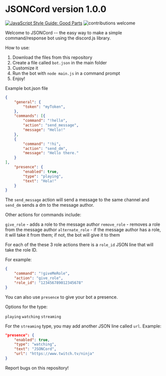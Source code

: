 # JSONCord version 1.0.0

[![JavaScript Style Guide: Good Parts](https://img.shields.io/badge/code%20style-goodparts-brightgreen.svg?style=flat)](https://github.com/dwyl/goodparts "JavaScript The Good Parts")     <img src="https://camo.githubusercontent.com/926d8ca67df15de5bd1abac234c0603d94f66c00/68747470733a2f2f696d672e736869656c64732e696f2f62616467652f636f6e747269627574696f6e732d77656c636f6d652d627269676874677265656e2e7376673f7374796c653d666c6174" alt="contributions welcome" data-canonical-src="https://img.shields.io/badge/contributions-welcome-brightgreen.svg?style=flat" style="max-width:100%;">


Welcome to JSONCord -- the easy way to make a simple command/response bot using the discord.js library.

How to use:

1. Download the files from this repository
2. Create a file called `bot.json` in the main folder
3. Customize it
4. Run the bot with `node main.js` in a command prompt
5. Enjoy!

Example bot.json file

```json
{
    "general": {
        "token": "myToken",
    },
    "commands": [{
        "command": "!hello",
        "action": "send_message",
        "message": "Hello!"
    },
    {
        "command": "!hi",
        "action": "send_dm",
        "message": "Hello there."
    }   
],
    "presence": {
        "enabled": true,
        "type": "playing",
        "text": "Hola!"
    }
}
```

The `send_message` action will send a message to the same channel and `send_dm` sends a dm to the message author.

Other actions for commands include:

`give_role` - adds a role to the message author
`remove_role` - removes a role from the message author
`alternate_role` - if the message author has a role, it will take it from them; if not, the bot will give it to them

For each of the these 3 role actions there is a `role_id` JSON line that will take the role ID.

For example:

```json
{
    "command": "!giveMeRole",
    "action": "give_role",
    "role_id": "123456789012345678"
}
```

You can also use `presence` to give your bot a presence.

Options for the type:

`playing`
`watching`
`streaming`

For the `streaming` type, you may add another JSON line called `url`.
Example:

```json
"presence": {
    "enabled": true,
    "type": "watching",
    "text": "JSONCord",
    "url": "https://www.twitch.tv/ninja"
}
```
    

Report bugs on this repository! 


